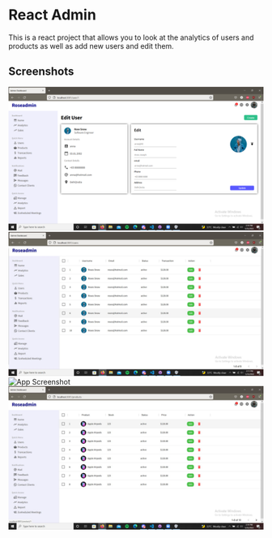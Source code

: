 # React Admin

This is a react project that allows you to look at the analytics of users and products as well
as add new users and edit them.


## Screenshots

![](src/images/main.jpg)
![App Screenshot](src/images/employee.jpg)
![App Screenshot](src/images/edittemp.jpg)
![App Screenshot](src/images/sell.jpg)
